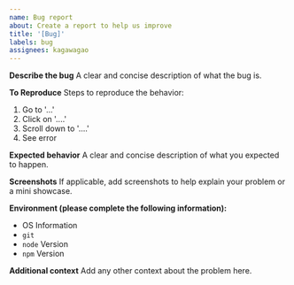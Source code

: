 ```yaml
---
name: Bug report
about: Create a report to help us improve
title: '[Bug]'
labels: bug
assignees: kagawagao
---
```


**Describe the bug**
A clear and concise description of what the bug is.

**To Reproduce**
Steps to reproduce the behavior:

1. Go to '...'
2. Click on '....'
3. Scroll down to '....'
4. See error

**Expected behavior**
A clear and concise description of what you expected to happen.

**Screenshots**
If applicable, add screenshots to help explain your problem or a mini showcase.

**Environment (please complete the following information):**

- OS Information
- `git`
- `node` Version
- `npm` Version

**Additional context**
Add any other context about the problem here.
